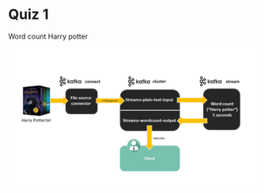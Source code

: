 # Quiz 1
Word count Harry potter

![Word count Harry potter](https://github.com/E4RTTH/Project-Quiz-Real_Time_Analytic/blob/main/Quiz%2001%20-%20Word%20count%20%26%20TF-IDF/sketch%20solution%201.jpg)
